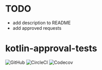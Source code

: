 # TODO
- add description to README
- add approved requests

# kotlin-approval-tests

![GitHub](https://img.shields.io/github/license/integreety/kotlin-approval-tests) 
![CircleCI](https://img.shields.io/circleci/build/gh/integreety/kotlin-approval-tests)
![Codecov](https://img.shields.io/codecov/c/github/integreety/kotlin-approval-tests)

